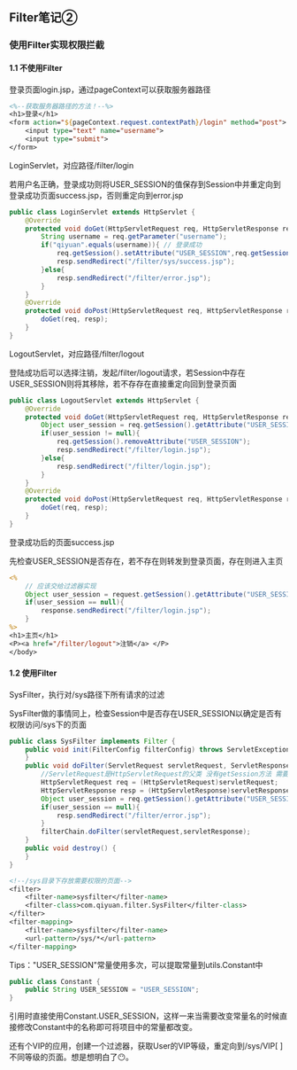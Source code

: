 ## Filter笔记②

### 使用Filter实现权限拦截

#### 1.1 不使用Filter

登录页面login.jsp，通过pageContext可以获取服务器路径

```jsp
<%--获取服务器路径的方法！--%>
<h1>登录</h1>
<form action="${pageContext.request.contextPath}/login" method="post">
    <input type="text" name="username">
    <input type="submit">
</form>
```

LoginServlet，对应路径/filter/login

若用户名正确，登录成功则将USER_SESSION的值保存到Session中并重定向到登录成功页面success.jsp，否则重定向到error.jsp

```java
public class LoginServlet extends HttpServlet {
    @Override
    protected void doGet(HttpServletRequest req, HttpServletResponse resp) throws ServletException, IOException {
        String username = req.getParameter("username");
        if("qiyuan".equals(username)){ // 登录成功
            req.getSession().setAttribute("USER_SESSION",req.getSession().getId());
            resp.sendRedirect("/filter/sys/success.jsp");
        }else{
            resp.sendRedirect("/filter/error.jsp");
        }
    }
    @Override
    protected void doPost(HttpServletRequest req, HttpServletResponse resp) throws ServletException, IOException {
        doGet(req, resp);
    }
}
```

LogoutServlet，对应路径/filter/logout

登陆成功后可以选择注销，发起/filter/logout请求，若Session中存在USER_SESSION则将其移除，若不存存在直接重定向回到登录页面

```java
public class LogoutServlet extends HttpServlet {
    @Override
    protected void doGet(HttpServletRequest req, HttpServletResponse resp) throws ServletException, IOException {
        Object user_session = req.getSession().getAttribute("USER_SESSION");
        if(user_session != null){
            req.getSession().removeAttribute("USER_SESSION");
            resp.sendRedirect("/filter/login.jsp");
        }else{
            resp.sendRedirect("/filter/login.jsp");
        }
    }
    @Override
    protected void doPost(HttpServletRequest req, HttpServletResponse resp) throws ServletException, IOException {
        doGet(req, resp);
    }
}
```

登录成功后的页面success.jsp

先检查USER_SESSION是否存在，若不存在则转发到登录页面，存在则进入主页

```jsp
<%
    // 应该交给过滤器实现
    Object user_session = request.getSession().getAttribute("USER_SESSION");
    if(user_session == null){
        response.sendRedirect("/filter/login.jsp");
    }
%>
<h1>主页</h1>
<P><a href="/filter/logout">注销</a> </P>
</body>
```

#### 1.2 使用Filter

SysFilter，执行对/sys路径下所有请求的过滤

SysFilter做的事情同上，检查Session中是否存在USER_SESSION以确定是否有权限访问/sys下的页面

```java
public class SysFilter implements Filter {
    public void init(FilterConfig filterConfig) throws ServletException {
    }
    public void doFilter(ServletRequest servletRequest, ServletResponse servletResponse, FilterChain filterChain) throws IOException, ServletException {
        //ServletRequest是HttpServletRequest的父类 没有getSession方法 需要强转
        HttpServletRequest req = (HttpServletRequest)servletRequest;
        HttpServletResponse resp = (HttpServletResponse)servletResponse;
        Object user_session = req.getSession().getAttribute("USER_SESSION");
        if(user_session == null){
            resp.sendRedirect("/filter/error.jsp");
        }
        filterChain.doFilter(servletRequest,servletResponse);
    }
    public void destroy() {
    }
}
```

```jsp
<!--/sys目录下存放需要权限的页面-->
<filter>
    <filter-name>sysfilter</filter-name>
    <filter-class>com.qiyuan.filter.SysFilter</filter-class>
</filter>
<filter-mapping>
    <filter-name>sysfilter</filter-name>
    <url-pattern>/sys/*</url-pattern>
</filter-mapping>
```

Tips："USER_SESSION"常量使用多次，可以提取常量到utils.Constant中

```java
public class Constant {
    public String USER_SESSION = "USER_SESSION";
}
```

引用时直接使用Constant.USER_SESSION，这样一来当需要改变常量名的时候直接修改Constant中的名称即可将项目中的常量都改变。

还有个VIP的应用，创建一个过滤器，获取User的VIP等级，重定向到/sys/VIP[ ]不同等级的页面。想是想明白了😶。